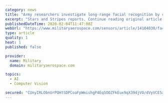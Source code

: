 ```yaml
---
category: news
title: "Army researchers investigate long-range facial recognition by combining infrared sensors and face databases"
excerpt: "Stars and Stripes reports. Continue reading original article The Military & Aerospace Electronics take: 4 Feb. 2020 --The advanced facial recognition technology could aid soldiers in the field, but comes with some growing cyber security challenges ..."
publishedDateTime: 2020-02-04T11:47:00Z
webUrl: "https://www.militaryaerospace.com/sensors/article/14104030/facial-recognition-infrared-sensors"
type: article
quality: 1
heat: 1
published: false

provider:
  name: Military
  domain: militaryaerospace.com

topics:
  - AI
  - Computer Vision

secured: "CUnyIRLObnUrPOHtSDPCoaFpWmishgP4EqSOOZFkEux9qX39djVO/dVyVCE5amFb75U5NOk9T8D9+Zf7/IWOtkp0osWT69sY7DZREeTNsY0O4H4K6Z7gTvXHcdzB4yr7TpLErf/Kk6EcjtAvf1Qa5iw5PIfhM78T5Kn9pa3NQQe1jlHjVtKdud6/Qv+iM12jVnGLzqzP6s2Qqs9f0OYs4JVbSwkwI8qq7cMgM6HVyED5+oh43v6Ba+8ds+9SHkwDIDGNyRfMF7B8dlSg1DwmvRs6MqBclRvWvRfLZJAknmmSxOrCPMMOffM+ZDG/PB7CaT5onxoodTtHcIoFizgXyMou1wYFRR+fChFnz8ZeB2fk0Sbpk7BbyQYfjK40ugit4sGV6+k8UT4NIC8YnL9XbwLpsQK3dr8Y2mCkrJHXMDZtBHQYW238pQYFuOAAK/Zk06cwYSPMxQ8RMDX7i6B5zUI3R/ARWZ+E7mpnlt/dmh8=;QpGUUDDPpsd2ONa3MU846w=="
---
```



